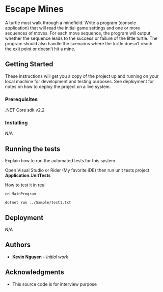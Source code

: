 # Escape Mines
A turtle must walk through a minefield. Write a program (console application) that will
read the initial game settings and one or more sequences of moves. For each move
sequence, the program will output whether the sequence leads to the success or failure
of the little turtle.
The program should also handle the scenarios where the turtle doesn’t reach the exit
point or doesn’t hit a mine.


## Getting Started

These instructions will get you a copy of the project up and running on your local machine for development and testing purposes. See deployment for notes on how to deploy the project on a live system.

### Prerequisites

.NET Core sdk v2.2

### Installing

N/A

## Running the tests

Explain how to run the automated tests for this system

Open Visual Studio or Rider (My favorite IDE) then run unit tests project **Application.UnitTests**

How to test it in real
```
cd MainProgram

dotnet run ../Sample/test1.txt
```

## Deployment

N/A


## Authors

* **Kevin Nguyen** - *Initial work*


## Acknowledgments

* This source code is for interview purpose
